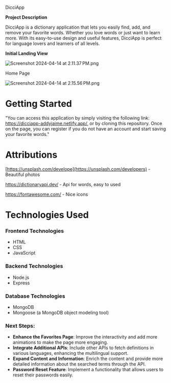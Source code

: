 DicciApp 

**Project Description**

DicciApp is a  dictionary application  that lets you easily find, add, and remove your favorite words.  Whether you love words or just want to learn more. With its easy-to-use design and useful features, DicciApp is perfect for language lovers and learners of all levels. 

**Initial Landing View**

![Screenshot 2024-04-14 at 2.11.37 PM.png](https://prod-files-secure.s3.us-west-2.amazonaws.com/2f90f807-75f8-4ef1-8a99-3ff173dc9d4d/4b1713d5-c16b-42cf-871b-f8c51a93247f/Screenshot_2024-04-14_at_2.11.37_PM.png)

Home Page

![Screenshot 2024-04-14 at 2.15.56 PM.png](https://prod-files-secure.s3.us-west-2.amazonaws.com/2f90f807-75f8-4ef1-8a99-3ff173dc9d4d/89ff2593-4b9a-4a02-8aef-fc876c324d8f/Screenshot_2024-04-14_at_2.15.56_PM.png)

# **Getting Started**

"You can access this application by simply visiting the following link: https://dicciapp-addyjaime.netlify.app/, or by cloning this repository. Once on the page, you can register if you do not have an account and start saving your favorite words."

# **Attributions**

 [https://unsplash.com/develope](https://unsplash.com/developers) - Beautiful photos

 https://dictionaryapi.dev/ - Api for words, easy to used

https://fontawesome.com/ - Nice icons 

# **Technologies Used**

### **Frontend Technologies**

- HTML
- CSS
- JavaScript

### **Backend Technologies**

- Node.js
- Express

### **Database Technologies**

- MongoDB
- Mongoose (a MongoDB object modeling tool)

### **Next Steps:**

- **Enhance the Favorites Page**: Improve the interactivity and add more animations to make the page more engaging.
- **Integrate Additional APIs**: Include other APIs to fetch definitions in various languages, enhancing the multilingual support.
- **Expand Content and Information**: Enrich the content and provide more detailed information about the searched terms through the API.
- **Password Reset Feature**: Implement a functionality that allows users to reset their passwords easily.
